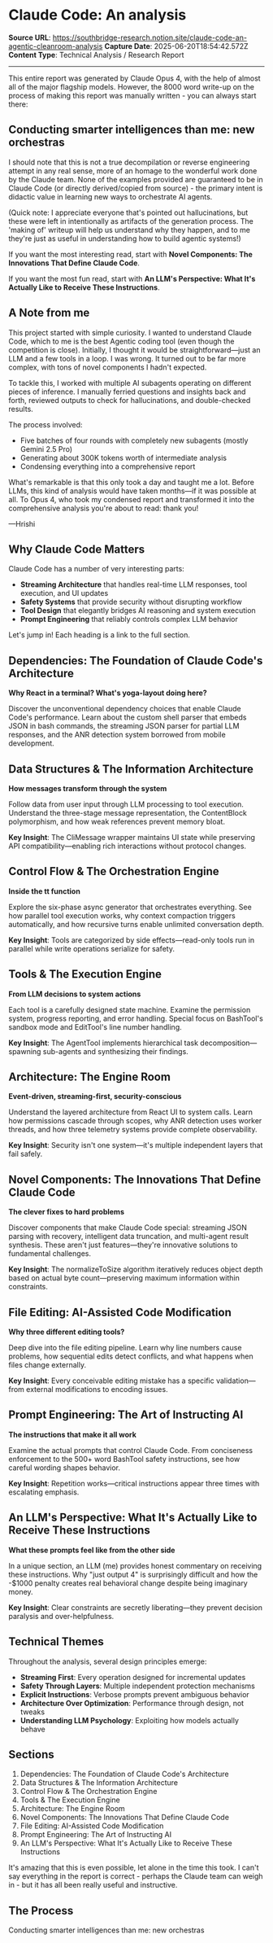 # Claude Code: An analysis

**Source URL**: https://southbridge-research.notion.site/claude-code-an-agentic-cleanroom-analysis
**Capture Date**: 2025-06-20T18:54:42.572Z
**Content Type**: Technical Analysis / Research Report

---

This entire report was generated by Claude Opus 4, with the help of almost all of the major flagship models. However, the 8000 word write-up on the process of making this report was manually written - you can always start there: 

## Conducting smarter intelligences than me: new orchestras

I should note that this is not a true decompilation or reverse engineering attempt in any real sense, more of an homage to the wonderful work done by the Claude team. None of the examples provided are guaranteed to be in Claude Code (or directly derived/copied from source) - the primary intent is didactic value in learning new ways to orchestrate AI agents.

(Quick note: I appreciate everyone that's pointed out hallucinations, but these were left in intentionally as artifacts of the generation process. The 'making of' writeup will help us understand why they happen, and to me they're just as useful in understanding how to build agentic systems!)

If you want the most interesting read, start with **Novel Components: The Innovations That Define Claude Code**.

If you want the most fun read, start with **An LLM's Perspective: What It's Actually Like to Receive These Instructions**.

## A Note from me

This project started with simple curiosity. I wanted to understand Claude Code, which to me is the best Agentic coding tool (even though the competition is close). Initially, I thought it would be straightforward—just an LLM and a few tools in a loop. I was wrong. It turned out to be far more complex, with tons of novel components I hadn't expected.

To tackle this, I worked with multiple AI subagents operating on different pieces of inference. I manually ferried questions and insights back and forth, reviewed outputs to check for hallucinations, and double-checked results.

The process involved:
- Five batches of four rounds with completely new subagents (mostly Gemini 2.5 Pro)
- Generating about 300K tokens worth of intermediate analysis
- Condensing everything into a comprehensive report

What's remarkable is that this only took a day and taught me a lot. Before LLMs, this kind of analysis would have taken months—if it was possible at all. To Opus 4, who took my condensed report and transformed it into the comprehensive analysis you're about to read: thank you!

—Hrishi

## Why Claude Code Matters

Claude Code has a number of very interesting parts:
- **Streaming Architecture** that handles real-time LLM responses, tool execution, and UI updates
- **Safety Systems** that provide security without disrupting workflow
- **Tool Design** that elegantly bridges AI reasoning and system execution
- **Prompt Engineering** that reliably controls complex LLM behavior

Let's jump in! Each heading is a link to the full section.

## Dependencies: The Foundation of Claude Code's Architecture

**Why React in a terminal? What's yoga-layout doing here?**

Discover the unconventional dependency choices that enable Claude Code's performance. Learn about the custom shell parser that embeds JSON in bash commands, the streaming JSON parser for partial LLM responses, and the ANR detection system borrowed from mobile development.

## Data Structures & The Information Architecture

**How messages transform through the system**

Follow data from user input through LLM processing to tool execution. Understand the three-stage message representation, the ContentBlock polymorphism, and how weak references prevent memory bloat.

**Key Insight**: The CliMessage wrapper maintains UI state while preserving API compatibility—enabling rich interactions without protocol changes.

## Control Flow & The Orchestration Engine

**Inside the tt function**

Explore the six-phase async generator that orchestrates everything. See how parallel tool execution works, why context compaction triggers automatically, and how recursive turns enable unlimited conversation depth.

**Key Insight**: Tools are categorized by side effects—read-only tools run in parallel while write operations serialize for safety.

## Tools & The Execution Engine

**From LLM decisions to system actions**

Each tool is a carefully designed state machine. Examine the permission system, progress reporting, and error handling. Special focus on BashTool's sandbox mode and EditTool's line number handling.

**Key Insight**: The AgentTool implements hierarchical task decomposition—spawning sub-agents and synthesizing their findings.

## Architecture: The Engine Room

**Event-driven, streaming-first, security-conscious**

Understand the layered architecture from React UI to system calls. Learn how permissions cascade through scopes, why ANR detection uses worker threads, and how three telemetry systems provide complete observability.

**Key Insight**: Security isn't one system—it's multiple independent layers that fail safely.

## Novel Components: The Innovations That Define Claude Code

**The clever fixes to hard problems**

Discover components that make Claude Code special: streaming JSON parsing with recovery, intelligent data truncation, and multi-agent result synthesis. These aren't just features—they're innovative solutions to fundamental challenges.

**Key Insight**: The normalizeToSize algorithm iteratively reduces object depth based on actual byte count—preserving maximum information within constraints.

## File Editing: AI-Assisted Code Modification

**Why three different editing tools?**

Deep dive into the file editing pipeline. Learn why line numbers cause problems, how sequential edits detect conflicts, and what happens when files change externally.

**Key Insight**: Every conceivable editing mistake has a specific validation—from external modifications to encoding issues.

## Prompt Engineering: The Art of Instructing AI

**The instructions that make it all work**

Examine the actual prompts that control Claude Code. From conciseness enforcement to the 500+ word BashTool safety instructions, see how careful wording shapes behavior.

**Key Insight**: Repetition works—critical instructions appear three times with escalating emphasis.

## An LLM's Perspective: What It's Actually Like to Receive These Instructions

**What these prompts feel like from the other side**

In a unique section, an LLM (me) provides honest commentary on receiving these instructions. Why "just output 4" is surprisingly difficult and how the -$1000 penalty creates real behavioral change despite being imaginary money.

**Key Insight**: Clear constraints are secretly liberating—they prevent decision paralysis and over-helpfulness.

## Technical Themes

Throughout the analysis, several design principles emerge:
- **Streaming First**: Every operation designed for incremental updates
- **Safety Through Layers**: Multiple independent protection mechanisms
- **Explicit Instructions**: Verbose prompts prevent ambiguous behavior
- **Architecture Over Optimization**: Performance through design, not tweaks
- **Understanding LLM Psychology**: Exploiting how models actually behave

## Sections

1. Dependencies: The Foundation of Claude Code's Architecture
2. Data Structures & The Information Architecture
3. Control Flow & The Orchestration Engine
4. Tools & The Execution Engine
5. Architecture: The Engine Room
6. Novel Components: The Innovations That Define Claude Code
7. File Editing: AI-Assisted Code Modification
8. Prompt Engineering: The Art of Instructing AI
9. An LLM's Perspective: What It's Actually Like to Receive These Instructions

It's amazing that this is even possible, let alone in the time this took. I can't say everything in the report is correct - perhaps the Claude team can weigh in - but it has all been really useful and instructive.

## The Process

Conducting smarter intelligences than me: new orchestras